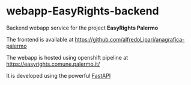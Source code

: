 # webapp-EasyRights-backend

Backend webapp service for the project **EasyRights Palermo**

The frontend is available at https://github.com/alfredoLipari/anagrafica-palermo

The webapp is hosted using openshift pipeline at https://easyrights.comune.palermo.it/

It is developed using the powerful [FastAPI](https://github.com/tiangolo/fastapi)